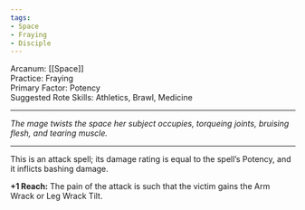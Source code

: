 ```yaml
---
tags:
- Space
- Fraying
- Disciple
---
```


Arcanum: [[Space]]\
Practice: Fraying\
Primary Factor: Potency\
Suggested Rote Skills: Athletics, Brawl, Medicine

---

_The mage twists the space her subject occupies, torqueing joints, bruising flesh, and tearing muscle._

---

This is an attack spell; its damage rating is equal to the spell’s Potency, and it inflicts bashing damage.

**+1 Reach:** The pain of the attack is such that the victim gains the Arm Wrack or Leg Wrack Tilt.